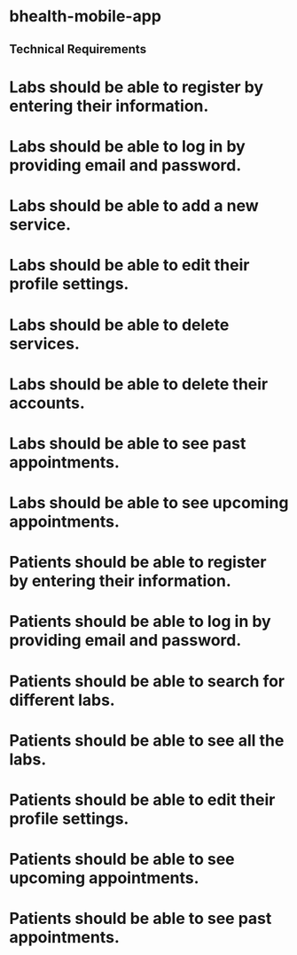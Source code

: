 # bhealth-mobile-app
## Technical Requirements
#     Labs should be able to register by entering their information. 
#    Labs should be able to log in by providing email and password. 
#    Labs should be able to add a new service. 
#    Labs should be able to edit their profile settings. 
#    Labs should be able to delete services. 
#   Labs should be able to delete their accounts. 
#    Labs should be able to see past appointments. 
#   Labs should be able to see upcoming appointments. 
#   Patients should be able to register by entering their information. 
#   Patients should be able to log in by providing email and password. 
#   Patients should be able to search for different labs. 
#   Patients should be able to see all the labs. 
#   Patients should be able to edit their profile settings. 
#   Patients should be able to see upcoming appointments. 
#  Patients should be able to see past appointments. 
